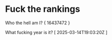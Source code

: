 # Fuck the rankings

Who the hell am I?
{ 16437472 }

What fucking year is it?
[ 2025-03-14T19:03:20Z ]
